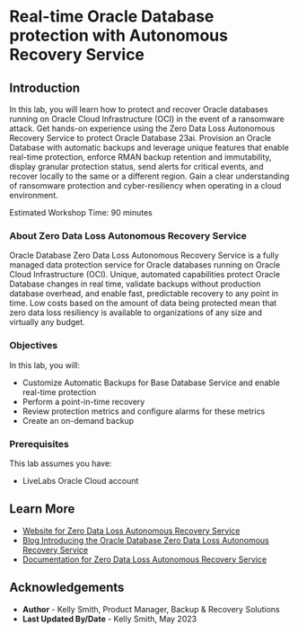 # Real-time Oracle Database protection with Autonomous Recovery Service

## Introduction

In this lab, you will learn how to protect and recover Oracle databases running on Oracle Cloud Infrastructure (OCI) in the event of a ransomware attack. Get hands-on experience using the Zero Data Loss Autonomous Recovery Service to protect Oracle Database 23ai. Provision an Oracle Database with automatic backups and leverage unique features that enable real-time protection, enforce RMAN backup retention and immutability, display granular protection status, send alerts for critical events, and recover locally to the same or a different region. Gain a clear understanding of ransomware protection and cyber-resiliency when operating in a cloud environment.

Estimated Workshop Time: 90 minutes

### About Zero Data Loss Autonomous Recovery Service

Oracle Database Zero Data Loss Autonomous Recovery Service is a fully managed data protection service for Oracle databases running on Oracle Cloud Infrastructure (OCI). Unique, automated capabilities protect Oracle Database changes in real time, validate backups without production database overhead, and enable fast, predictable recovery to any point in time. Low costs based on the amount of data being protected mean that zero data loss resiliency is available to organizations of any size and virtually any budget.

### Objectives

In this lab, you will:
* Customize Automatic Backups for Base Database Service and enable real-time protection
* Perform a point-in-time recovery
* Review protection metrics and configure alarms for these metrics
* Create an on-demand backup

### Prerequisites

This lab assumes you have:
* LiveLabs Oracle Cloud account

## Learn More

* [Website for Zero Data Loss Autonomous Recovery Service](https://oracle.com/zrcv)
* [Blog Introducing the Oracle Database Zero Data Loss Autonomous Recovery Service](https://blogs.oracle.com/maa/post/introducing-recovery-service)
* [Documentation for Zero Data Loss Autonomous Recovery Service](https://docs.oracle.com/en/cloud/paas/recovery-service/dbrsu/)


## Acknowledgements
* **Author** - Kelly Smith, Product Manager, Backup & Recovery Solutions
* **Last Updated By/Date** - Kelly Smith, May 2023
